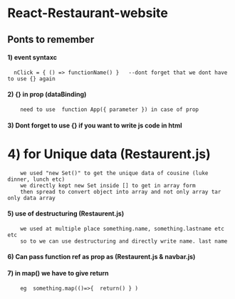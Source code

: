 # React-Restaurant-website

## Ponts to remember 

#### 1) event syntaxc 
      nClick = { () => functionName() }   --dont forget that we dont have to use {} again

#### 2) {} in prop (dataBinding)
        need to use  function App({ parameter }) in case of prop      

#### 3) Dont forget to use {} if you want to write js code in html

# 4) for Unique data  (Restaurent.js)
        we used "new Set()" to get the unique data of cousine (luke dinner, lunch etc)
        we directly kept new Set inside [] to get in array form 
        then spread to convert object into array and not only array tar only data array

#### 5) use of destructuring (Restaurent.js)
        we used at multiple place something.name, something.lastname etc etc 
        so to we can use destructuring and directly write name. last name  

#### 6) Can pass function ref as prop as (Restaurent.js & navbar.js)

#### 7) in map() we have to give return 
        eg  something.map(()=>{  return() } ) 


